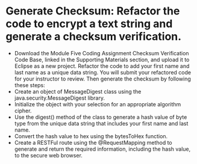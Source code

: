 # Generate Checksum: Refactor the code to encrypt a text string and generate a checksum verification.

- Download the Module Five Coding Assignment Checksum Verification Code Base, linked in the Supporting Materials section, and upload it to Eclipse as a new project. Refactor the code to add your first name and last name as a unique data string. You will submit your refactored code for your instructor to review. Then generate the checksum by following these steps:
- Create an object of MessageDigest class using the java.security.MessageDigest library.
- Initialize the object with your selection for an appropriate algorithm cipher.
- Use the digest() method of the class to generate a hash value of byte type from the unique data string that includes your first name and last name.
- Convert the hash value to hex using the bytesToHex function.
- Create a RESTFul route using the @RequestMapping method to generate and return the required information, including the hash value, to the secure web browser.